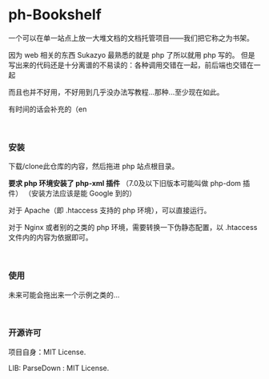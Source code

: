 # ph-Bookshelf

一个可以在单一站点上放一大堆文档的文档托管项目——我们把它称之为书架。

因为 web 相关的东西 Sukazyo 最熟悉的就是 php 了所以就用 php 写的。
但是写出来的代码还是十分离谱的不易读的：各种调用交错在一起，前后端也交错在一起

而且也并不好用，不好用到几乎没办法写教程...那种...至少现在如此。

有时间的话会补充的（en

<br/>

### 安装

下载/clone此仓库的内容，然后拖进 php 站点根目录。

**要求 php 环境安装了 php-xml 插件**
（7.0及以下旧版本可能叫做 php-dom 插件）
（安装方法应该是能 Google 到的）

对于 Apache（即 .htaccess 支持的 php 环境），可以直接运行。

对于 Nginx 或者别的之类的 php 环境，需要转换一下伪静态配置，以 .htaccess 文件内的内容为依据即可。

<br/>

### 使用

未来可能会拖出来一个示例之类的...

<br/>

### 开源许可

项目自身：MIT License.

LIB: ParseDown : MIT License.
